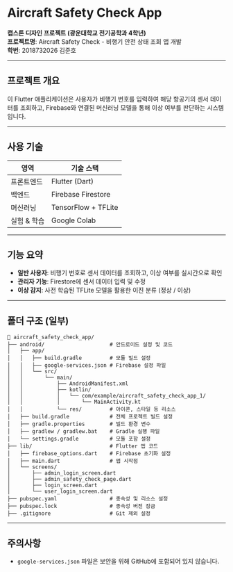 # Aircraft Safety Check App

**캡스톤 디자인 프로젝트 (광운대학교 전기공학과 4학년)**  
**프로젝트명**: Aircraft Safety Check - 비행기 안전 상태 조회 앱 개발  
**학번**: 2018732026 김준호

---

## 프로젝트 개요

이 Flutter 애플리케이션은 사용자가 비행기 번호를 입력하여 해당 항공기의 센서 데이터를 조회하고, Firebase와 연결된 머신러닝 모델을 통해 이상 여부를 판단하는 시스템입니다.

---

## 사용 기술

| 영역        | 기술 스택 |
|-------------|-----------|
| 프론트엔드  | Flutter (Dart) |
| 백엔드      | Firebase Firestore |
| 머신러닝    | TensorFlow + TFLite |
| 실험 & 학습 | Google Colab |

---

## 기능 요약

- **일반 사용자**: 비행기 번호로 센서 데이터를 조회하고, 이상 여부를 실시간으로 확인  
- **관리자 기능**: Firestore에 센서 데이터 입력 및 수정  
- **이상 감지**: 사전 학습된 TFLite 모델을 활용한 이진 분류 (정상 / 이상)

---

## 폴더 구조 (일부)
```
📁 aircraft_safety_check_app/
├── android/                     # 안드로이드 설정 및 코드
│   ├── app/
│   │   ├── build.gradle         # 모듈 빌드 설정
│   │   ├── google-services.json # Firebase 설정 파일
│   │   └── src/
│   │       └── main/
│   │           ├── AndroidManifest.xml
│   │           ├── kotlin/
│   │           │   └── com/example/aircraft_safety_check_app_1/
│   │           │       └── MainActivity.kt
│   │           └── res/         # 아이콘, 스타일 등 리소스
│   ├── build.gradle             # 전체 프로젝트 빌드 설정
│   ├── gradle.properties        # 빌드 환경 변수
│   ├── gradlew / gradlew.bat    # Gradle 실행 파일
│   └── settings.gradle          # 모듈 포함 설정
├── lib/                         # Flutter 앱 코드
│   ├── firebase_options.dart    # Firebase 초기화 설정
│   ├── main.dart                # 앱 시작점
│   └── screens/
│       ├── admin_login_screen.dart
│       ├── admin_safety_check_page.dart
│       ├── login_screen.dart
│       └── user_login_screen.dart
├── pubspec.yaml                 # 종속성 및 리소스 설정
├── pubspec.lock                 # 종속성 버전 잠금
├── .gitignore                   # Git 제외 설정
```

---

## 주의사항

- `google-services.json` 파일은 보안을 위해 GitHub에 포함되어 있지 않습니다.

